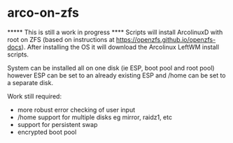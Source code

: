 # arco-on-zfs
***** This is still a work in progress ****
Scripts will install ArcolinuxD with root on ZFS (based on instructions at https://openzfs.github.io/openzfs-docs). After installing the OS it will download the Arcolinux LeftWM install scripts.

System can be installed all on one disk (ie ESP, boot pool and root pool) however ESP can be set to an already existing ESP and /home can be set to a separate disk.

Work still required:
* more robust error checking of user input
* /home support for multiple disks eg mirror, raidz1, etc
* support for persistent swap
* encrypted boot pool
